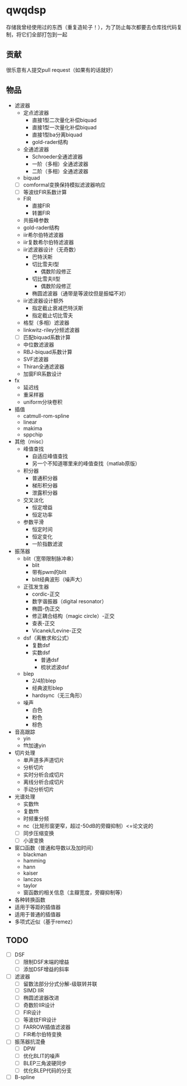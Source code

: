 
# qwqdsp

存储我曾经使用过的东西（重复造轮子！），为了防止每次都要去仓库找代码复制，将它们全部打包到一起

## 贡献

很乐意有人提交pull request（如果有的话就好）

## 物品

- 滤波器
  - 定点滤波器
    - 直接1型二次量化补偿biquad
    - 直接1型一次量化补偿biquad
    - 直接1型ba分离biquad
    - gold-rader结构
  - 全通滤波器
    - Schroeder全通滤波器
    - 一阶（多相）全通滤波器
    - 二阶（多相）全通滤波器
  - biquad
  - [ ] comformal变换保持模拟滤波器响应
  - [ ] 等波纹FIR系数计算
  - FIR
    - 直接FIR
    - 转置FIR
  - 共振峰参数
  - gold-rader结构
  - iir希尔伯特滤波器
  - iir复数希尔伯特滤波器
  - iir滤波器设计（无奇数）
    - 巴特沃斯
    - 切比雪夫I型
      - 偶数阶段修正
    - 切比雪夫II型
      - 偶数阶段修正
    - 椭圆滤波器（通带是等波纹但是振幅不对）
  - iir滤波器设计额外
    - 指定截止衰减巴特沃斯
    - 指定截止切比雪夫
  - 格型（多相）滤波器
  - linkwitz-riley分频滤波器
  - [ ] 匹配biquad系数计算
  - 中位数滤波器
  - RBJ-biquad系数计算
  - SVF滤波器
  - Thiran全通滤波器
  - 加窗FIR系数设计
- fx
  - 延迟线
  - 重采样器
  - uniform分块卷积
- 插值
  - catmull-rom-spline
  - linear
  - makima
  - sppchip
- 其他（misc）
  - 峰值查找
    - 自适应峰值查找
    - 另一个不知道哪里来的峰值查找（matlab原版）
  - 积分器
    - 普通积分器
    - 梯形积分器
    - 泄露积分器
  - 交叉淡化
    - 恒定增益
    - 恒定功率
  - 参数平滑
    - 恒定时间
    - 恒定变化
    - 一阶指数滤波
- 振荡器
  - blit（宽带限制脉冲串）
    - blit
    - 带有pwm的blit
    - blit经典波形（噪声大）
  - 正弦发生器
    - cordic-正交
    - 数字谐振器（digital resonator）
    - 椭圆-伪正交
    - 修正耦合结构（magic circle）-正交
    - 查表-正交
    - Vicanek/Levine-正交
  - dsf（离散求和公式）
    - 复数dsf
    - 实数dsf
      - 普通dsf
      - 梳状滤波dsf
  - blep
    - 2/4阶blep
    - 经典波形blep
    - hardsync（无三角形）
  - 噪声
    - 白色
    - 粉色
    - 棕色
- 音高跟踪
  - yin
  - fft加速yin
- 切片处理
  - 单声道多声道切片
  - 分析切片
  - 实时分析合成切片
  - 离线分析合成切片
  - 手动分析切片
- 光谱处理
  - 实数fft
  - 复数fft
  - 时频重分频
  - nc（比矩形窗更窄，超过-50dB的旁瓣抑制）<=论文说的
  - [ ] 同步压缩变换
  - [ ] 小波变换
- 窗口函数（普通和导数以及加时间）
  - blackman
  - hamming
  - hann
  - kaiser
  - lanczos
  - taylor
  - 窗函数的相关信息（主瓣宽度，旁瓣抑制等）
- 各种转换函数
- 适用于等距的插值器
- 适用于普通的插值器
- 多项式近似（基于remez）

## TODO

- [ ] DSF
  - [ ] 限制DSF末端的增益
  - [ ] 添加DSF增益的斜率

- [ ] 滤波器
  - [ ] 留数法部分分式分解-级联转并联
  - [ ] SIMD IIR
  - [ ] 椭圆滤波器改进
  - [ ] 奇数阶IIR设计
  - [ ] FIR设计
  - [ ] 等波纹FIR设计
  - [ ] FARROW插值滤波器
  - [ ] FIR希尔伯特变换

- [ ] 振荡器抗混叠
  - [ ] DPW
  - [ ] 优化BLIT的噪声
  - [ ] BLEP三角波硬同步
  - [ ] 优化BLEP代码的分支

- [ ] B-spline
